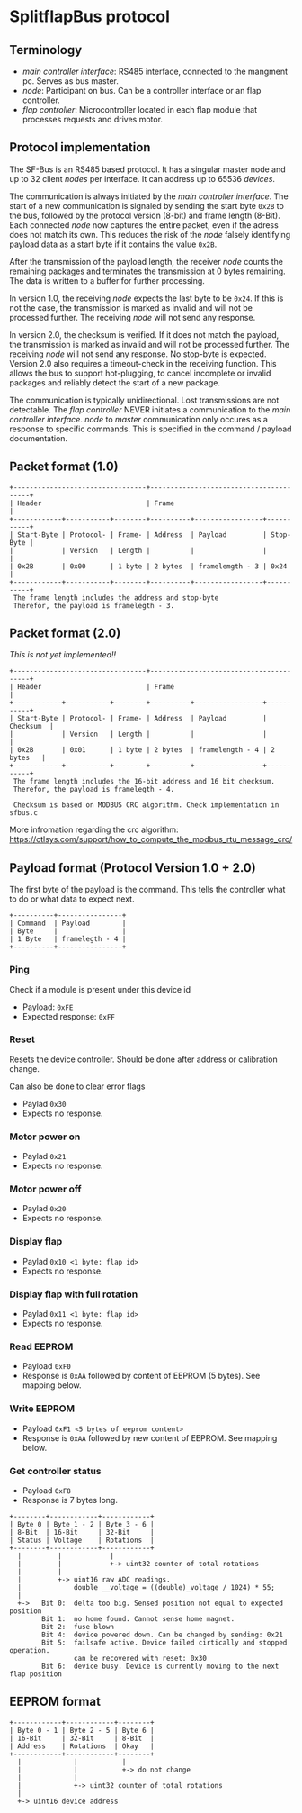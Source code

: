 # SplitflapBus protocol
## Terminology
* *main controller interface*: RS485 interface, connected to the mangment pc. Serves as bus master.
* *node*: Participant on bus. Can be a controller interface or an flap controller.
* *flap controller*: Microcontroller located in each flap module that processes requests and drives motor.

## Protocol implementation
The SF-Bus is an RS485 based protocol. It has a singular master node and up to 32 client *nodes* per interface.  It can address up to 65536 *devices*.

The communication is always initiated by the *main controller interface*.
The start of a new communication is signaled by sending the start byte `0x2B` to the bus, followed by the protocol version (8-bit) and frame length (8-Bit). Each connected *node* now captures the entire packet, even if the adress does not match its own. This reduces the risk of the *node* falsely identifying payload data as a start byte if it contains the value `0x2B`.

After the transmission of the payload length, the receiver *node* counts the remaining packages and terminates the transmission at 0 bytes remaining. The data is written to a buffer for further processing.

In version 1.0, the receiving *node* expects the last byte to be `0x24`. If this is not the case, the transmission is marked as invalid and will not be processed further. The receiving *node* will not send any response.

In version 2.0, the checksum is verified. If it does not match the payload, the transmission is marked as invalid and will not be processed further. The receiving *node* will not send any response.
No stop-byte is expected. Version 2.0 also requires a timeout-check in the receiving function. This allows the bus to support hot-plugging, to cancel incomplete or invalid packages and reliably detect the start of a new package.

The communication is typically unidirectional. Lost transmissions are not detectable. The *flap controller* NEVER initiates a communication to the *main controller interface*. *node* to *master* communication only occures as a response to specific commands. This is specified in the command / payload documentation.

## Packet format (1.0)
```
+---------------------------------+----------------------------------------+
| Header                          | Frame                                  |
+------------+-----------+--------+----------+-----------------+-----------+
| Start-Byte | Protocol- | Frame- | Address  | Payload         | Stop-Byte |
|            | Version   | Length |          |                 |           |
| 0x2B       | 0x00      | 1 byte | 2 bytes  | framelemgth - 3 | 0x24      |
+------------+-----------+--------+----------+-----------------+-----------+
 The frame length includes the address and stop-byte
 Therefor, the payload is framelegth - 3.
```

## Packet format (2.0)
*This is not yet implemented!!*
```
+---------------------------------+----------------------------------------+
| Header                          | Frame                                  |
+------------+-----------+--------+----------+-----------------+-----------+
| Start-Byte | Protocol- | Frame- | Address  | Payload         | Checksum  |
|            | Version   | Length |          |                 |           |
| 0x2B       | 0x01      | 1 byte | 2 bytes  | framelength - 4 | 2 bytes   |
+------------+-----------+--------+----------+-----------------+-----------+
 The frame length includes the 16-bit address and 16 bit checksum.
 Therefor, the payload is framelegth - 4.

 Checksum is based on MODBUS CRC algorithm. Check implementation in sfbus.c
```

More infromation regarding the crc algorithm: https://ctlsys.com/support/how_to_compute_the_modbus_rtu_message_crc/

## Payload format (Protocol Version 1.0 + 2.0)
The first byte of the payload is the command. This tells the controller
what to do or what data to expect next.

```
+----------+----------------+
| Command  | Payload        |
| Byte     |                |
| 1 Byte   | framelegth - 4 |
+----------+----------------+
```


### Ping
Check if a module is present under this device id
- Payload: `0xFE`
- Expected response: `0xFF`

### Reset
Resets the device controller. Should be done after address or calibration change.

Can also be done to clear error flags
- Paylad `0x30`
- Expects no response.

### Motor power on
- Paylad `0x21`
- Expects no response.

### Motor power off
- Paylad `0x20`
- Expects no response.

### Display flap
- Paylad `0x10 <1 byte: flap id>`
- Expects no response.

### Display flap with full rotation
- Paylad `0x11 <1 byte: flap id>`
- Expects no response.

### Read EEPROM
- Payload `0xF0`
- Response is `0xAA` followed by content of EEPROM (5 bytes). See mapping below.

### Write EEPROM
- Payload `0xF1 <5 bytes of eeprom content>`
- Response is `0xAA` followed by new content of EEPROM. See mapping below.

### Get controller status
- Payload `0xF8`
- Response is 7 bytes long.

```
+--------+------------+------------+
| Byte 0 | Byte 1 - 2 | Byte 3 - 6 |
| 8-Bit  | 16-Bit     | 32-Bit     |
| Status | Voltage    | Rotations  |
+--------+------------+------------+
  |         |            |
  |         |            +-> uint32 counter of total rotations
  |         |
  |         +-> uint16 raw ADC readings.
  |             double __voltage = ((double)_voltage / 1024) * 55;
  |
  +->   Bit 0:  delta too big. Sensed position not equal to expected position
        Bit 1:  no home found. Cannot sense home magnet.
        Bit 2:  fuse blown
        Bit 4:  device powered down. Can be changed by sending: 0x21
        Bit 5:  failsafe active. Device failed cirtically and stopped operation.
                can be recovered with reset: 0x30
        Bit 6:  device busy. Device is currently moving to the next flap position

```

## EEPROM format
```
+------------+------------+--------+
| Byte 0 - 1 | Byte 2 - 5 | Byte 6 |
| 16-Bit     | 32-Bit     | 8-Bit  |
| Address    | Rotations  | Okay   |
+------------+------------+--------+
  |             |           |
  |             |           +-> do not change
  |             |
  |             +-> uint32 counter of total rotations
  |
  +-> uint16 device address
```